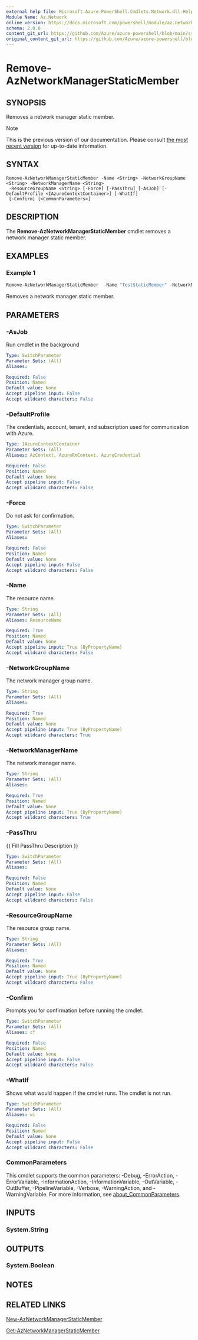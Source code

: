 ```yaml
---
external help file: Microsoft.Azure.PowerShell.Cmdlets.Network.dll-Help.xml
Module Name: Az.Network
online version: https://docs.microsoft.com/powershell/module/az.network/remove-aznetworkmanagerstaticmember
schema: 2.0.0
content_git_url: https://github.com/Azure/azure-powershell/blob/main/src/Network/Network/help/Remove-AzNetworkManagerStaticMember.md
original_content_git_url: https://github.com/Azure/azure-powershell/blob/main/src/Network/Network/help/Remove-AzNetworkManagerStaticMember.md
---
```


# Remove-AzNetworkManagerStaticMember

## SYNOPSIS
Removes a network manager static member.

> [!NOTE]
>This is the previous version of our documentation. Please consult [the most recent version](/powershell/module/az.network/remove-aznetworkmanagerstaticmember) for up-to-date information.

## SYNTAX

```
Remove-AzNetworkManagerStaticMember -Name <String> -NetworkGroupName <String> -NetworkManagerName <String>
 -ResourceGroupName <String> [-Force] [-PassThru] [-AsJob] [-DefaultProfile <IAzureContextContainer>] [-WhatIf]
 [-Confirm] [<CommonParameters>]
```

## DESCRIPTION
The **Remove-AzNetworkManagerStaticMember** cmdlet removes a network manager static member.

## EXAMPLES

### Example 1
```powershell
Remove-AzNetworkManagerStaticMember  -Name "TestStaticMember" -NetworkManagerName "TestNMName" -ResourceGroupName "TestRG" -NetworkGroupName "TestNetworkGroup"
```
Removes a network manager static member.

## PARAMETERS

### -AsJob
Run cmdlet in the background

```yaml
Type: SwitchParameter
Parameter Sets: (All)
Aliases:

Required: False
Position: Named
Default value: None
Accept pipeline input: False
Accept wildcard characters: False
```

### -DefaultProfile
The credentials, account, tenant, and subscription used for communication with Azure.

```yaml
Type: IAzureContextContainer
Parameter Sets: (All)
Aliases: AzContext, AzureRmContext, AzureCredential

Required: False
Position: Named
Default value: None
Accept pipeline input: False
Accept wildcard characters: False
```

### -Force
Do not ask for confirmation.

```yaml
Type: SwitchParameter
Parameter Sets: (All)
Aliases:

Required: False
Position: Named
Default value: None
Accept pipeline input: False
Accept wildcard characters: False
```

### -Name
The resource name.

```yaml
Type: String
Parameter Sets: (All)
Aliases: ResourceName

Required: True
Position: Named
Default value: None
Accept pipeline input: True (ByPropertyName)
Accept wildcard characters: False
```

### -NetworkGroupName
The network manager group name.

```yaml
Type: String
Parameter Sets: (All)
Aliases:

Required: True
Position: Named
Default value: None
Accept pipeline input: True (ByPropertyName)
Accept wildcard characters: True
```

### -NetworkManagerName
The network manager name.

```yaml
Type: String
Parameter Sets: (All)
Aliases:

Required: True
Position: Named
Default value: None
Accept pipeline input: True (ByPropertyName)
Accept wildcard characters: True
```

### -PassThru
{{ Fill PassThru Description }}

```yaml
Type: SwitchParameter
Parameter Sets: (All)
Aliases:

Required: False
Position: Named
Default value: None
Accept pipeline input: False
Accept wildcard characters: False
```

### -ResourceGroupName
The resource group name.

```yaml
Type: String
Parameter Sets: (All)
Aliases:

Required: True
Position: Named
Default value: None
Accept pipeline input: True (ByPropertyName)
Accept wildcard characters: False
```

### -Confirm
Prompts you for confirmation before running the cmdlet.

```yaml
Type: SwitchParameter
Parameter Sets: (All)
Aliases: cf

Required: False
Position: Named
Default value: None
Accept pipeline input: False
Accept wildcard characters: False
```

### -WhatIf
Shows what would happen if the cmdlet runs.
The cmdlet is not run.

```yaml
Type: SwitchParameter
Parameter Sets: (All)
Aliases: wi

Required: False
Position: Named
Default value: None
Accept pipeline input: False
Accept wildcard characters: False
```

### CommonParameters
This cmdlet supports the common parameters: -Debug, -ErrorAction, -ErrorVariable, -InformationAction, -InformationVariable, -OutVariable, -OutBuffer, -PipelineVariable, -Verbose, -WarningAction, and -WarningVariable. For more information, see [about_CommonParameters](http://go.microsoft.com/fwlink/?LinkID=113216).

## INPUTS

### System.String

## OUTPUTS

### System.Boolean

## NOTES

## RELATED LINKS

[New-AzNetworkManagerStaticMember](./New-AzNetworkManagerStaticMember.md)

[Get-AzNetworkManagerStaticMember](./Get-AzNetworkManagerStaticMember.md)
